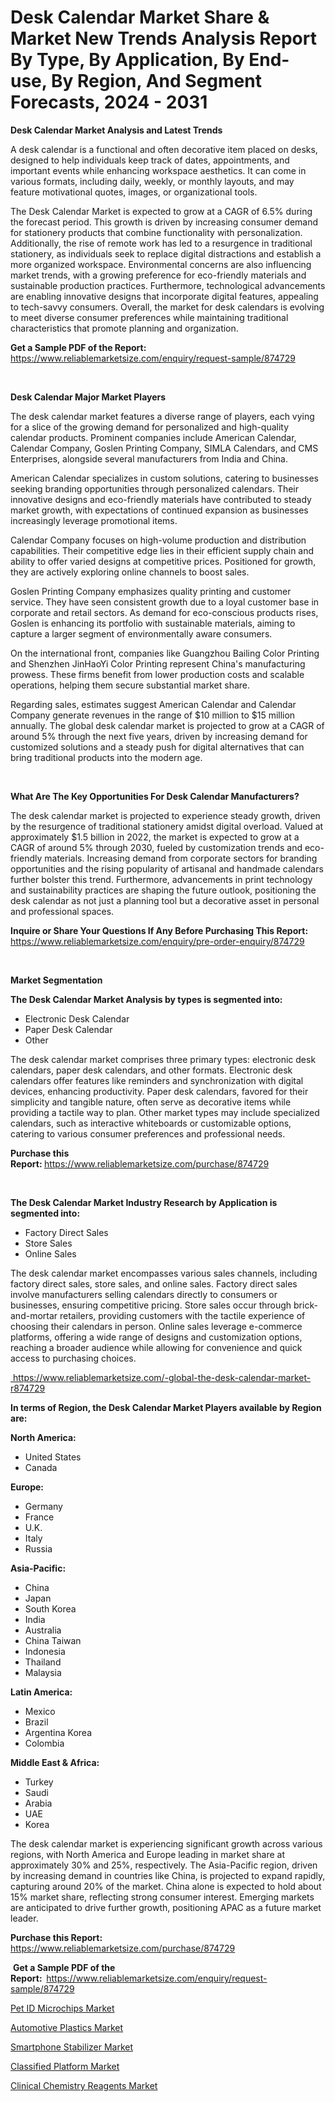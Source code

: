 <p><h1>Desk Calendar Market Share & Market New Trends Analysis Report By Type, By Application, By End-use, By Region, And Segment Forecasts, 2024 - 2031</h1></p><p><strong>Desk Calendar Market Analysis and Latest Trends</strong></p>
<p><p>A desk calendar is a functional and often decorative item placed on desks, designed to help individuals keep track of dates, appointments, and important events while enhancing workspace aesthetics. It can come in various formats, including daily, weekly, or monthly layouts, and may feature motivational quotes, images, or organizational tools.</p><p>The Desk Calendar Market is expected to grow at a CAGR of 6.5% during the forecast period. This growth is driven by increasing consumer demand for stationery products that combine functionality with personalization. Additionally, the rise of remote work has led to a resurgence in traditional stationery, as individuals seek to replace digital distractions and establish a more organized workspace. Environmental concerns are also influencing market trends, with a growing preference for eco-friendly materials and sustainable production practices. Furthermore, technological advancements are enabling innovative designs that incorporate digital features, appealing to tech-savvy consumers. Overall, the market for desk calendars is evolving to meet diverse consumer preferences while maintaining traditional characteristics that promote planning and organization.</p></p>
<p><strong>Get a Sample PDF of the Report:&nbsp;</strong> <a href="https://www.reliablemarketsize.com/enquiry/request-sample/874729">https://www.reliablemarketsize.com/enquiry/request-sample/874729</a></p>
<p>&nbsp;</p>
<p><strong>Desk Calendar Major Market Players</strong></p>
<p><p>The desk calendar market features a diverse range of players, each vying for a slice of the growing demand for personalized and high-quality calendar products. Prominent companies include American Calendar, Calendar Company, Goslen Printing Company, SIMLA Calendars, and CMS Enterprises, alongside several manufacturers from India and China.</p><p>American Calendar specializes in custom solutions, catering to businesses seeking branding opportunities through personalized calendars. Their innovative designs and eco-friendly materials have contributed to steady market growth, with expectations of continued expansion as businesses increasingly leverage promotional items.</p><p>Calendar Company focuses on high-volume production and distribution capabilities. Their competitive edge lies in their efficient supply chain and ability to offer varied designs at competitive prices. Positioned for growth, they are actively exploring online channels to boost sales.</p><p>Goslen Printing Company emphasizes quality printing and customer service. They have seen consistent growth due to a loyal customer base in corporate and retail sectors. As demand for eco-conscious products rises, Goslen is enhancing its portfolio with sustainable materials, aiming to capture a larger segment of environmentally aware consumers.</p><p>On the international front, companies like Guangzhou Bailing Color Printing and Shenzhen JinHaoYi Color Printing represent China's manufacturing prowess. These firms benefit from lower production costs and scalable operations, helping them secure substantial market share.</p><p>Regarding sales, estimates suggest American Calendar and Calendar Company generate revenues in the range of $10 million to $15 million annually. The global desk calendar market is projected to grow at a CAGR of around 5% through the next five years, driven by increasing demand for customized solutions and a steady push for digital alternatives that can bring traditional products into the modern age.</p></p>
<p>&nbsp;</p>
<p><strong>What Are The Key Opportunities For Desk Calendar Manufacturers?</strong></p>
<p><p>The desk calendar market is projected to experience steady growth, driven by the resurgence of traditional stationery amidst digital overload. Valued at approximately $1.5 billion in 2022, the market is expected to grow at a CAGR of around 5% through 2030, fueled by customization trends and eco-friendly materials. Increasing demand from corporate sectors for branding opportunities and the rising popularity of artisanal and handmade calendars further bolster this trend. Furthermore, advancements in print technology and sustainability practices are shaping the future outlook, positioning the desk calendar as not just a planning tool but a decorative asset in personal and professional spaces.</p></p>
<p><strong>Inquire or Share Your Questions If Any Before Purchasing This Report:</strong> <a href="https://www.reliablemarketsize.com/enquiry/pre-order-enquiry/874729">https://www.reliablemarketsize.com/enquiry/pre-order-enquiry/874729</a></p>
<p>&nbsp;</p>
<p><strong>Market Segmentation</strong></p>
<p><strong>The Desk Calendar Market Analysis by types is segmented into:</strong></p>
<p><ul><li>Electronic Desk Calendar</li><li>Paper Desk Calendar</li><li>Other</li></ul></p>
<p><p>The desk calendar market comprises three primary types: electronic desk calendars, paper desk calendars, and other formats. Electronic desk calendars offer features like reminders and synchronization with digital devices, enhancing productivity. Paper desk calendars, favored for their simplicity and tangible nature, often serve as decorative items while providing a tactile way to plan. Other market types may include specialized calendars, such as interactive whiteboards or customizable options, catering to various consumer preferences and professional needs.</p></p>
<p><strong>Purchase this Report:&nbsp;</strong><a href="https://www.reliablemarketsize.com/purchase/874729">https://www.reliablemarketsize.com/purchase/874729</a></p>
<p>&nbsp;</p>
<p><strong>The Desk Calendar Market Industry Research by Application is segmented into:</strong></p>
<p><ul><li>Factory Direct Sales</li><li>Store Sales</li><li>Online Sales</li></ul></p>
<p><p>The desk calendar market encompasses various sales channels, including factory direct sales, store sales, and online sales. Factory direct sales involve manufacturers selling calendars directly to consumers or businesses, ensuring competitive pricing. Store sales occur through brick-and-mortar retailers, providing customers with the tactile experience of choosing their calendars in person. Online sales leverage e-commerce platforms, offering a wide range of designs and customization options, reaching a broader audience while allowing for convenience and quick access to purchasing choices.</p></p>
<p><a href="https://www.reliablemarketsize.com/-global-the-desk-calendar-market-r874729">&nbsp;https://www.reliablemarketsize.com/-global-the-desk-calendar-market-r874729</a></p>
<p><strong>In terms of Region, the Desk Calendar Market Players available by Region are:</strong></p>
<p>
    <p> <strong> North America: </strong>
        <ul>
            <li>United States</li>
            <li>Canada</li>
        </ul>
        </p> 
    <p> <strong> Europe: </strong>
        <ul>
            <li>Germany</li>
            <li>France</li>
            <li>U.K.</li>
            <li>Italy</li>
            <li>Russia</li>
        </ul>
        </p> 
    <p> <strong> Asia-Pacific: </strong>
        <ul>
            <li>China</li>
            <li>Japan</li>
            <li>South Korea</li>
            <li>India</li>
            <li>Australia</li>
            <li>China Taiwan</li>
            <li>Indonesia</li>
            <li>Thailand</li>
            <li>Malaysia</li>
        </ul>
        </p> 
    <p> <strong> Latin America: </strong>
        <ul>
            <li>Mexico</li>
            <li>Brazil</li>
            <li>Argentina Korea</li>
            <li>Colombia</li>
        </ul>
        </p> 
    <p> <strong> Middle East & Africa: </strong>
        <ul>
            <li>Turkey</li>
            <li>Saudi</li>
            <li>Arabia</li>
            <li>UAE</li>
            <li>Korea</li>
        </ul>
    </p>
    </p>
<p><p>The desk calendar market is experiencing significant growth across various regions, with North America and Europe leading in market share at approximately 30% and 25%, respectively. The Asia-Pacific region, driven by increasing demand in countries like China, is projected to expand rapidly, capturing around 20% of the market. China alone is expected to hold about 15% market share, reflecting strong consumer interest. Emerging markets are anticipated to drive further growth, positioning APAC as a future market leader.</p></p>
<p><strong>Purchase this Report: </strong><a href="https://www.reliablemarketsize.com/purchase/874729">https://www.reliablemarketsize.com/purchase/874729</a></p>
<p>&nbsp;<strong>Get a Sample PDF of the Report:&nbsp;&nbsp;</strong><a href="https://www.reliablemarketsize.com/enquiry/request-sample/874729">https://www.reliablemarketsize.com/enquiry/request-sample/874729</a></p>
<p><strong></strong></p>
<p><p><a href="https://medium.com/@kellygordon08/the-pet-id-microchips-market-has-experienced-impressive-growth-in-recent-years-expanding-its-ae87a5984ce4">Pet ID Microchips Market</a></p><p><a href="https://issuu.com/reportprime-2/docs/automotive-plastics-market-size-203_4a86df9447565b">Automotive Plastics Market</a></p><p><a href="https://medium.com/@cristinaschiller2022/the-smartphone-stabilizer-market-industry-provides-a-comprehensive-and-current-analysis-of-the-4f7b4d5d0de3">Smartphone Stabilizer Market</a></p><p><a href="https://www.linkedin.com/pulse/classified-platform-market-share-size-trends-industry-analysis-ghuxc?trackingId=BUG9RQ3JQjCd2Mna%2F%2BkvGA%3D%3D">Classified Platform Market</a></p><p><a href="https://www.linkedin.com/pulse/clinical-chemistry-reagents-market-share-analysis-growth-wy65e?trackingId=8d%2BjRpyLSxiersekzGnj3Q%3D%3D">Clinical Chemistry Reagents Market</a></p></p>